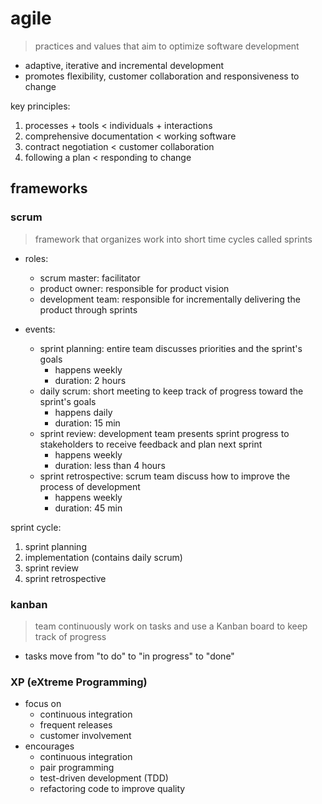 
# agile

> practices and values that aim to optimize software development

- adaptive, iterative and incremental development
- promotes flexibility, customer collaboration and responsiveness to change

key principles:
1. processes + tools < individuals + interactions
1. comprehensive documentation < working software
1. contract negotiation < customer collaboration
1. following a plan < responding to change

## frameworks

### scrum

> framework that organizes work into short time cycles called sprints

- roles:
  - scrum master: facilitator
  - product owner: responsible for product vision
  - development team: responsible for incrementally delivering the product through sprints

- events:
  - sprint planning: entire team discusses priorities and the sprint's goals
    - happens weekly
    - duration: 2 hours
  - daily scrum: short meeting to keep track of progress toward the sprint's goals
    - happens daily
    - duration: 15 min
  - sprint review: development team presents sprint progress to stakeholders to receive feedback and plan next sprint
    - happens weekly
    - duration: less than 4 hours
  - sprint retrospective: scrum team discuss how to improve the process of development
    - happens weekly
    - duration: 45 min

sprint cycle:
1. sprint planning
1. implementation (contains daily scrum)
1. sprint review
1. sprint retrospective

### kanban

> team continuously work on tasks and use a Kanban board to keep track of progress

- tasks move from "to do" to "in progress" to "done"

### XP (eXtreme Programming)

- focus on
  - continuous integration
  - frequent releases
  - customer involvement
- encourages
  - continuous integration
  - pair programming
  - test-driven development (TDD)
  - refactoring code to improve quality
